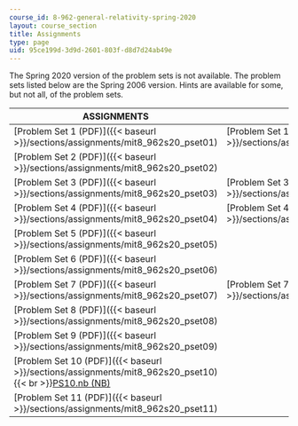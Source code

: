 ```yaml
---
course_id: 8-962-general-relativity-spring-2020
layout: course_section
title: Assignments
type: page
uid: 95ce199d-3d9d-2601-803f-d8d7d24ab49e
---
```


The Spring 2020 version of the problem sets is not available. The problem sets listed below are the Spring 2006 version. Hints are available for some, but not all, of the problem sets.

| ASSIGNMENTS | HINTS |
| --- | --- |
| [Problem Set 1 (PDF)]({{< baseurl >}}/sections/assignments/mit8_962s20_pset01) | [Problem Set 1 Hints (PDF)]({{< baseurl >}}/sections/assignments/mit8_962s20_pset01_hint) |
| [Problem Set 2 (PDF)]({{< baseurl >}}/sections/assignments/mit8_962s20_pset02) | &nbsp; |
| [Problem Set 3 (PDF)]({{< baseurl >}}/sections/assignments/mit8_962s20_pset03) | [Problem Set 3 Hints (PDF)]({{< baseurl >}}/sections/assignments/mit8_962s20_pset03_hint) |
| [Problem Set 4 (PDF)]({{< baseurl >}}/sections/assignments/mit8_962s20_pset04) | [Problem Set 4 Hints (PDF)]({{< baseurl >}}/sections/assignments/mit8_962s20_pset04_hint) |
| [Problem Set 5 (PDF)]({{< baseurl >}}/sections/assignments/mit8_962s20_pset05) | &nbsp; |
| [Problem Set 6 (PDF)]({{< baseurl >}}/sections/assignments/mit8_962s20_pset06) | &nbsp; |
| [Problem Set 7 (PDF)]({{< baseurl >}}/sections/assignments/mit8_962s20_pset07) | [Problem Set 7 Hints (PDF)]({{< baseurl >}}/sections/assignments/mit8_962s20_pset07_hint) |
| [Problem Set 8 (PDF)]({{< baseurl >}}/sections/assignments/mit8_962s20_pset08) | &nbsp; |
| [Problem Set 9 (PDF)]({{< baseurl >}}/sections/assignments/mit8_962s20_pset09) | &nbsp; |
| [Problem Set 10 (PDF)]({{< baseurl >}}/sections/assignments/mit8_962s20_pset10)  {{< br >}}[PS10.nb (NB)](/coursemedia/8-962-general-relativity-spring-2020/c6759bc6ea44c2f3756474e51b5dc686_PS10.nb) | &nbsp; |
| [Problem Set 11 (PDF)]({{< baseurl >}}/sections/assignments/mit8_962s20_pset11) |